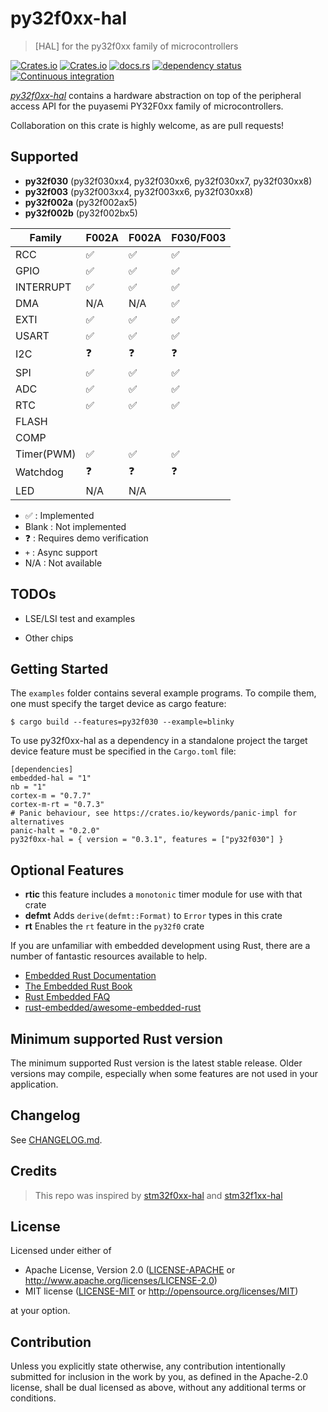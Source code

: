 py32f0xx-hal
================

> [HAL] for the py32f0xx family of microcontrollers

[![Crates.io](https://img.shields.io/crates/d/py32f0xx-hal.svg)](https://crates.io/crates/py32f0xx-hal)
[![Crates.io](https://img.shields.io/crates/v/py32f0xx-hal.svg)](https://crates.io/crates/py32f0xx-hal)
[![docs.rs](https://docs.rs/py32f0xx-hal/badge.svg)](https://docs.rs/py32f0xx-hal/)
[![dependency status](https://deps.rs/repo/github/[py32-rust/py32f0xx-hal/status.svg)](https://deps.rs/repo/github/py32-rust/py32f0xx-hal)
[![Continuous integration](https://github.com/creatoy/py32f0xx-hal/workflows/Continuous%20integration/badge.svg)](https://github.com/py32-rust/py32f0xx-hal)

[_py32f0xx-hal_](https://github.com/py32-rust/py32f0xx-hal) contains a hardware abstraction on top of the peripheral access API for the puyasemi PY32F0xx family of microcontrollers.

Collaboration on this crate is highly welcome, as are pull requests!

Supported
------------------------

* __py32f030__ (py32f030xx4, py32f030xx6, py32f030xx7, py32f030xx8)
* __py32f003__ (py32f003xx4, py32f003xx6, py32f030xx8)
* __py32f002a__ (py32f002ax5)
* __py32f002b__ (py32f002bx5)

| Family     |    F002A   |   F002A         | F030/F003      |
| ---------- | ---------- | --------------- |--------------- |
| RCC        | ✅         | ✅              | ✅              |
| GPIO       | ✅         | ✅              | ✅              |
| INTERRUPT  | ✅         | ✅              | ✅              |
| DMA        | N/A        | N/A             | ✅             |
| EXTI       | ✅         | ✅             | ✅             |
| USART      | ✅         | ✅             | ✅             |
| I2C        | ❓         | ❓             | ❓             |
| SPI        | ✅         | ✅             | ✅               |
| ADC        | ✅         | ✅             | ✅             |
| RTC        | ✅         | ✅             | ✅               |
| FLASH      |            |                |                |
| COMP       |            |                |                |
| Timer(PWM) | ✅        | ✅              | ✅              |
| Watchdog   | ❓        | ❓              | ❓             |
| LED        | N/A        | N/A             |               |


- ✅ : Implemented
- Blank : Not implemented
- ❓ : Requires demo verification
- `+` : Async support
- N/A : Not available

## TODOs

- LSE/LSI test and examples

- Other chips

Getting Started
---------------
The `examples` folder contains several example programs. To compile them, one must specify the target device as cargo feature:
```
$ cargo build --features=py32f030 --example=blinky
```

To use py32f0xx-hal as a dependency in a standalone project the target device feature must be specified in the `Cargo.toml` file:
```
[dependencies]
embedded-hal = "1"
nb = "1"
cortex-m = "0.7.7"
cortex-m-rt = "0.7.3"
# Panic behaviour, see https://crates.io/keywords/panic-impl for alternatives
panic-halt = "0.2.0"
py32f0xx-hal = { version = "0.3.1", features = ["py32f030"] }
```

## Optional Features

- __rtic__ this feature includes a `monotonic` timer module for use with that crate
- __defmt__ Adds ```derive(defmt::Format)``` to `Error` types in this crate
- __rt__ Enables the `rt` feature in the `py32f0` crate

If you are unfamiliar with embedded development using Rust, there are a number of fantastic resources available to help.

- [Embedded Rust Documentation](https://docs.rust-embedded.org/)
- [The Embedded Rust Book](https://docs.rust-embedded.org/book/)
- [Rust Embedded FAQ](https://docs.rust-embedded.org/faq.html)
- [rust-embedded/awesome-embedded-rust](https://github.com/rust-embedded/awesome-embedded-rust)


Minimum supported Rust version
------------------------------

The minimum supported Rust version is the latest stable release. Older versions may compile, especially when some features are not used in your application.

Changelog
---------

See [CHANGELOG.md](CHANGELOG.md).


Credits
-------

> This repo was inspired by [stm32f0xx-hal](https://github.com/stm32-rs/stm32f0xx-hal) and [stm32f1xx-hal](https://github.com/stm32-rs/stm32f1xx-hal)

License
-------

Licensed under either of

 * Apache License, Version 2.0
   ([LICENSE-APACHE](LICENSE-APACHE) or http://www.apache.org/licenses/LICENSE-2.0)
 * MIT license
   ([LICENSE-MIT](LICENSE-MIT) or http://opensource.org/licenses/MIT)

at your option.

## Contribution

Unless you explicitly state otherwise, any contribution intentionally submitted
for inclusion in the work by you, as defined in the Apache-2.0 license, shall be
dual licensed as above, without any additional terms or conditions.
